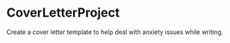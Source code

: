 # CoverLetterProject
Create a cover letter template to help deal with anxiety issues while writing.
